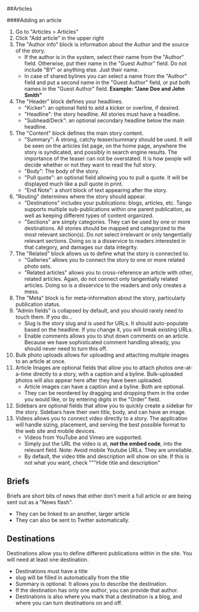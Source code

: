 ##Articles

####Adding an article

1. Go to "Articles > Articles"  
2. Click "Add article" in the upper right  
3. The "Author info" block is information about the Author and the source of the story.  
    - If the author is in the system, select their name from the "Author" field. Otherwise, put their name in the "Guest Author" field. Do not include "BY" or anything else. Just their name.   
    - In case of shared bylines you can select a name from the "Author" field and put a second name in the "Guest Author" field, or put both names in the "Guest Author" field. **Example: "Jane Doe and John Smith"**  
6. The "Header" block defines your headlines.   
    - "Kicker": an optional field to add a kicker or overline, if desired.  
    - "Headline": the story headline. All stories must have a headline.  
    - "Subhead/Deck": an optional secondary headline below the main headline.  
7. The "Content" block defines the main story content.  
    - "Summary": A strong, catchy teaser/summary should be used. It will be seen on the articles list page, on the home page, anywhere the story is syndicated, and possibly in search engine results. The importance of the teaser can not be overstated. It is how people will decide whether or not they want to read the full story.  
    - "Body": The body of the story.  
    - "Pull quote": an optional field allowing you to pull a quote. It will be displayed much like a pull quote in print.  
    - "End Note": a short block of text appearing after the story.  
8. "Routing" determines where the story should appear.
	- "Destinations" includes your publications: blogs, articles, etc. Tango supports multiple sub-publications within one parent publication, as well as keeping different types of content organized.
	- "Sections" are simply categories. They can be used by one or more destinations. All stories should be mapped and categorized to the most relevant section(s). Do not select irrelevant or only tangentially relevant sections. Doing so is a disservice to readers interested in that category, and damages our data integrity.
9. The "Related" block allows us to define what the story is connected to.
	- "Galleries" allows you to connect the story to one or more related photo sets.
	- "Related articles" allows you to cross-reference an article with other, related articles. Again, do not connect only tangentially related articles. Doing so is a disservice to the readers and only creates a mess.
10. The "Meta" block is for meta-information about the story, particularly publication status.
11. "Admin fields" is collapsed by default, and you should rarely need to touch them. If you do...
	- Slug is the story slug and is used for URLs. It should auto-populate based on the headline. If you change it, you will break existing URLs.
	- Enable comments allows you to shut down comments on an article. Because we have sophisticated comment handling already, you should never need to turn this off.
12. Bulk photo uploads allows for uploading and attaching multiple images to an article at once.
13. Article Images are optional fields that allow you to attach photos one-at-a-time directly to a story, with a caption and a byline. Bulk-uploaded photos will also appear here after they have been uploaded.
	- Article images can have a caption and a byline. Both are optional.
	- They can be reordered by dragging and dropping them in the order you would like, or by entering digits in the "Order" field.
14. Sidebars are optional fields that allow you to quickly create a sidebar for the story. Sidebars have their own title, body, and can have an image.
15. Videos allows you to connect video directly to a story. The application will handle sizing, placement, and serving the best possible format to the web site and mobile devices.
	- Videos from YouTube and Vimeo are supported. 
	- Simply put the URL the video is at, <strong>not the embed code</strong>, into the relevant field. Note: Avoid mobile Youtube URLs. They are unreliable.
	- By default, the video title and description will show on site. If this is not what you want, check "&quot;"Hide title and description"

## Briefs
Briefs are short bits of news that either don't merit a full article or are being sent out as a "News flash".

- They can be linked to an another, larger article
- They can also be sent to Twitter automatically.

## Destinations
Destinations allow you to define different publications within in the site. You will need at least one destination.

- Destinations must have a title
- slug will be filled in automatically from the title
- Summary is optional. It allows you to describe the destination.
- If the destination has only one author, you can provide that author.
- Destinations is also where you mark that a destination is a blog, and where you can turn destinations on and off.


